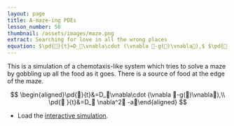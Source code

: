 ```yaml
---
layout: page
title: A-maze-ing PDEs
lesson_number: 50
thumbnail: /assets/images/maze.png
extract: Searching for love in all the wrong places
equation: $\pd{🐀}{t}=D_🐀\vnabla\cdot (\vnabla 🐀-g(🧀)\vnabla🧀),$ $\pd{🧀 }{t}=D_🧀 \nabla^2🧀 -a🐀$
---
```


This is a simulation of a chemotaxis-like system which tries to solve a maze by gobbling up all the food as it goes. There is a source of food at the edge of the maze.

$$
\begin{aligned}\pd{🐀}{t}&=D_🐀\vnabla\cdot (\vnabla 🐀-g(🧀)\vnabla🧀),\\ \pd{🧀 }{t}&=D_🧀 \nabla^2🧀 -a🐀\end{aligned}
$$

* Load the [interactive simulation](/sim/?preset=maze). 
